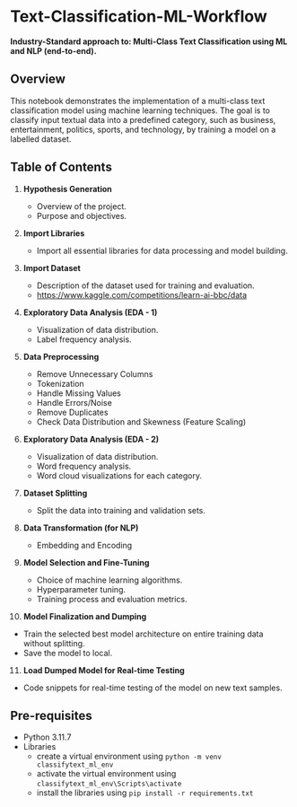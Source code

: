 # Text-Classification-ML-Workflow
**Industry-Standard approach to: Multi-Class Text Classification using ML and NLP (end-to-end).**

## Overview

This notebook demonstrates the implementation of a multi-class text classification model using machine learning techniques. The goal is to classify input textual data into a predefined category, such as business, entertainment, politics, sports, and technology, by training a model on a labelled dataset.

## Table of Contents

1. **Hypothesis Generation**
   - Overview of the project.
   - Purpose and objectives.

2. **Import Libraries**
   - Import all essential libraries for data processing and model building. 

3. **Import Dataset**
   - Description of the dataset used for training and evaluation.
   - https://www.kaggle.com/competitions/learn-ai-bbc/data

4. **Exploratory Data Analysis (EDA - 1)**
   - Visualization of data distribution.
   - Label frequency analysis.
  
5. **Data Preprocessing**
   - Remove Unnecessary Columns
   - Tokenization
   - Handle Missing Values
   - Handle Errors/Noise
   - Remove Duplicates
   - Check Data Distribution and Skewness (Feature Scaling) 

6. **Exploratory Data Analysis (EDA - 2)**
   - Visualization of data distribution.
   - Word frequency analysis.
   - Word cloud visualizations for each category.
  
7. **Dataset Splitting**
   - Split the data into training and validation sets.

8. **Data Transformation (for NLP)**
   - Embedding and Encoding 

9. **Model Selection and Fine-Tuning**
   - Choice of machine learning algorithms.
   - Hyperparameter tuning.
   - Training process and evaluation metrics.

10. **Model Finalization and Dumping**
   - Train the selected best model architecture on entire training data without splitting.
   - Save the model to local.

11. **Load Dumped Model for Real-time Testing**
   - Code snippets for real-time testing of the model on new text samples.



## Pre-requisites

- Python 3.11.7
- Libraries
   - create a virtual environment using `python -m venv classifytext_ml_env`
   - activate the virtual environment using `classifytext_ml_env\Scripts\activate`
   - install the libraries using `pip install -r requirements.txt`
